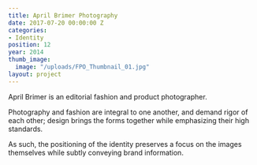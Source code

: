 ```yaml
---
title: April Brimer Photography
date: 2017-07-20 00:00:00 Z
categories:
- Identity
position: 12
year: 2014
thumb_image:
  image: "/uploads/FPO_Thumbnail_01.jpg"
layout: project
---
```


April Brimer is an editorial fashion and product photographer.

Photography and fashion are integral to one another, and demand rigor of each other; design brings the forms together while emphasizing their high standards.

As such, the positioning of the identity preserves a focus on the images themselves while subtly conveying brand information.